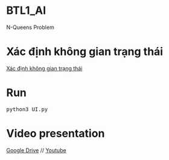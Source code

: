 # BTL1_AI
N-Queens Problem
<br>
# Xác định không gian trạng thái
[Xác định không gian trạng thái](https://github.com/AKflower/BTL1_AI/blob/e88062e1194e89a6ebb538d431e9a508b4fb3e05/X%C3%A1c%20%C4%91%E1%BB%8Bnh%20kh%C3%B4ng%20gian%20tr%E1%BA%A1ng%20th%C3%A1i.md)


# Run
<pre>python3 UI.py</pre>

# Video presentation
[Google Drive](https://drive.google.com/file/d/1rwu3xiELPqRYLvP1u2635UsFl3-088pv/view?usp=share_link)
//
[Youtube](https://youtu.be/5CmTEZgYo88)
